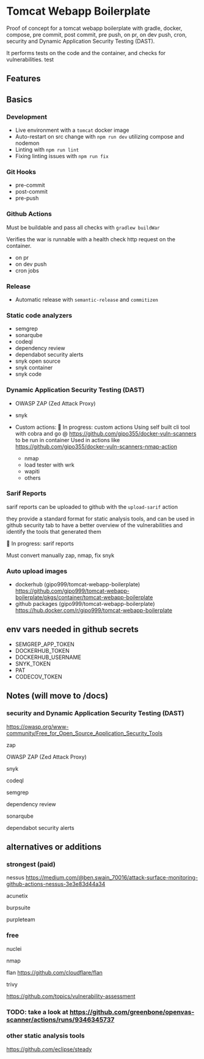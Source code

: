 # Tomcat Webapp Boilerplate

Proof of concept for a tomcat webapp boilerplate with gradle, docker, compose, pre commit, post commit, pre push, on pr, on dev push, cron, security and Dynamic Application Security Testing (DAST).

It performs tests on the code and the container, and checks for vulnerabilities.
test

## Features

## Basics

### Development

- Live environment with a `tomcat` docker image
- Auto-restart on src change with `npm run dev` utilizing compose and nodemon
- Linting with `npm run lint`
- Fixing linting issues with `npm run fix`

### Git Hooks

- pre-commit
- post-commit
- pre-push

### Github Actions

Must be buildable and pass all checks with `gradlew buildWar`

Verifies the war is runnable with a health check http request on the container.

- on pr
- on dev push
- cron jobs

### Release

- Automatic release with `semantic-release` and `commitizen`

### Static code analyzers

- semgrep
- sonarqube
- codeql
- dependency review
- dependabot security alerts
- snyk open source
- snyk container
- snyk code

### Dynamic Application Security Testing (DAST)

- OWASP ZAP (Zed Attack Proxy)
- snyk
- Custom actions:
  👷 In progress: custom actions
  Using self built cli tool with cobra and go @ <https://github.com/gipo355/docker-vuln-scanners> to be run in container
  Used in actions like <https://github.com/gipo355/docker-vuln-scanners-nmap-action>

  - nmap
  - load tester with wrk
  - wapiti
  - others

### Sarif Reports

sarif reports can be uploaded to github with the `upload-sarif` action

they provide a standard format for static analysis tools, and can be used in github security tab
to have a better overview of the vulnerabilities and identify the tools that generated them

👷 In progress: sarif reports

Must convert manually zap, nmap, fix snyk

### Auto upload images

- dockerhub (gipo999/tomcat-webapp-boilerplate)
  <https://github.com/gipo999/tomcat-webapp-boilerplate/pkgs/container/tomcat-webapp-boilerplate>
- github packages (gipo999/tomcat-webapp-boilerplate)
  <https://hub.docker.com/r/gipo999/tomcat-webapp-boilerplate>

## env vars needed in github secrets

- SEMGREP_APP_TOKEN
- DOCKERHUB_TOKEN
- DOCKERHUB_USERNAME
- SNYK_TOKEN
- PAT
- CODECOV_TOKEN

## Notes (will move to /docs)

### security and Dynamic Application Security Testing (DAST)

<https://owasp.org/www-community/Free_for_Open_Source_Application_Security_Tools>

zap

OWASP ZAP (Zed Attack Proxy)

snyk

codeql

semgrep

dependency review

sonarqube

dependabot security alerts

## alternatives or additions

### strongest (paid)

nessus
<https://medium.com/@ben.swain_70016/attack-surface-monitoring-github-actions-nessus-3e3e83d44a34>

acunetix

burpsuite

purpleteam

### free

nuclei

nmap

flan <https://github.com/cloudflare/flan>

trivy

<https://github.com/topics/vulnerability-assessment>

### TODO: take a look at <https://github.com/greenbone/openvas-scanner/actions/runs/9346345737>

### other static analysis tools

<https://github.com/eclipse/steady>
